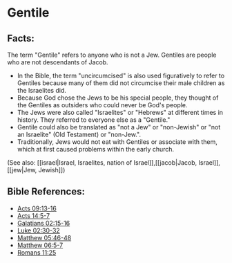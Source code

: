 # Gentile #

## Facts: ##

The term "Gentile" refers to anyone who is not a Jew. Gentiles are people who are not descendants of Jacob.

* In the Bible, the term "uncircumcised" is also used figuratively to refer to Gentiles because many of them did not circumcise their male children as the Israelites did.
* Because God chose the Jews to be his special people, they thought of the Gentiles as outsiders who could never be God's people.
* The Jews were also called "Israelites" or "Hebrews" at different times in history. They referred to everyone else as a "Gentile."
* Gentile could also be translated as "not a Jew" or "non-Jewish" or "not an Israelite" (Old Testament) or "non-Jew.".
* Traditionally, Jews would not eat with Gentiles or associate with them, which at first caused problems within the early church.

(See also:  [[israel|Israel, Israelites, nation of Israel]],[[jacob|Jacob, Israel]], [[jew|Jew, Jewish]])

## Bible References: ##

* [Acts 09:13-16](https://door43.org/en/bible/notes/act/09/13)
* [Acts 14:5-7](https://door43.org/en/bible/notes/act/14/05)
* [Galatians 02:15-16](https://door43.org/en/bible/notes/gal/02/15)
* [Luke 02:30-32](https://door43.org/en/bible/notes/luk/02/30)
* [Matthew 05:46-48](https://door43.org/en/bible/notes/mat/05/46)
* [Matthew 06:5-7](https://door43.org/en/bible/notes/mat/06/05)
* [Romans 11:25](https://door43.org/en/bible/notes/rom/11/25)

